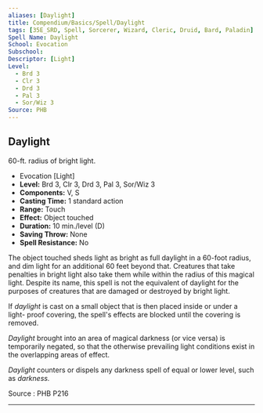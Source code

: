 ```yaml
---
aliases: [Daylight]
title: Compendium/Basics/Spell/Daylight
tags: [35E_SRD, Spell, Sorcerer, Wizard, Cleric, Druid, Bard, Paladin]
Spell Name: Daylight
School: Evocation
Subschool: 
Descriptor: [Light]
Level:
  - Brd 3
  - Clr 3
  - Drd 3
  - Pal 3
  - Sor/Wiz 3
Source: PHB
---
```



## Daylight

60-ft. radius of bright light.

*   Evocation [Light]
*   **Level:** Brd 3, Clr 3, Drd 3, Pal 3, Sor/Wiz 3
*   **Components:** V, S
*   **Casting Time:** 1 standard action
*   **Range:** Touch
*   **Effect:** Object touched
*   **Duration:** 10 min./level (D)
*   **Saving Throw:** None
*   **Spell Resistance:** No

<p>The object touched sheds light as bright as full daylight in a 60-foot radius, and dim light for an additional 60 feet beyond that. Creatures that take penalties in bright light also take them while within the radius of this magical light. Despite its name, this spell is not the equivalent of daylight for the purposes of creatures that are damaged or destroyed by bright light.</p><p>If <i>daylight</i> is cast on a small object that is then placed inside or under a light- proof covering, the spell's effects are blocked until the covering is removed.</p><p><i>Daylight</i> brought into an area of magical darkness (or vice versa) is temporarily negated, so that the otherwise prevailing light conditions exist in the overlapping areas of effect.</p><p><i>Daylight</i> counters or dispels any darkness spell of equal or lower level, such as <i>darkness.</i></p>

Source : PHB P216

---
